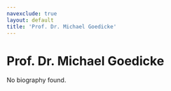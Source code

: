 ```yaml
---
navexclude: true
layout: default
title: 'Prof. Dr. Michael Goedicke'
---
```


# Prof. Dr. Michael Goedicke

No biography found.